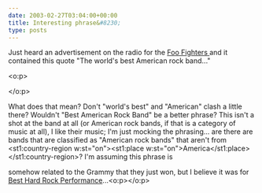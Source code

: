 ```yaml
---
date: 2003-02-27T03:04:00+00:00
title: Interesting phrase&#8230;
type: posts
---
```

Just heard an advertisement on the radio for the [Foo Fighters ](http://www.foofighters.com)and it contained this quote "The world's best American rock band..."</span>

<?xml:namespace prefix = o ns =
"urn:schemas-microsoft-com:office:office" /?>



<o:p>

</o:p>

What does that mean? Don't "world's best" and "American" clash a little there? Wouldn't "Best American Rock Band" be a better phrase? This isn't a shot at the band at all (or American rock bands, if that is a category of music at all), I like their music; I'm just mocking the phrasing... are there are bands that are classified as "American rock bands" that aren't from <?xml:namespace
prefix = st1 ns = "urn:schemas-microsoft-com:office:smarttags"
/?><st1:country-region w:st="on"><st1:place w:st="on">America</st1:place></st1:country-region>? I'm assuming this phrase is

 somehow related to the Grammy that they just won, but I believe it was for [Best Hard Rock Performance](http://entertainment.msn.com/news/article.aspx?news=111227)...</span><o:p></o:p>
